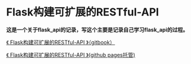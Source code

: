 
# Flask构建可扩展的RESTful-API

**这是一个关于flask_api的记录，写这个主要是记录自己学习flask_api的过程。**


[《 Flask构建可扩展的RESTful-API 》（gitbook）](https://flask-api.gitbook.io/api/) 

[《 Flask构建可扩展的RESTful-API 》(github pages托管)](https://github.com/itswl/flask_api) 
